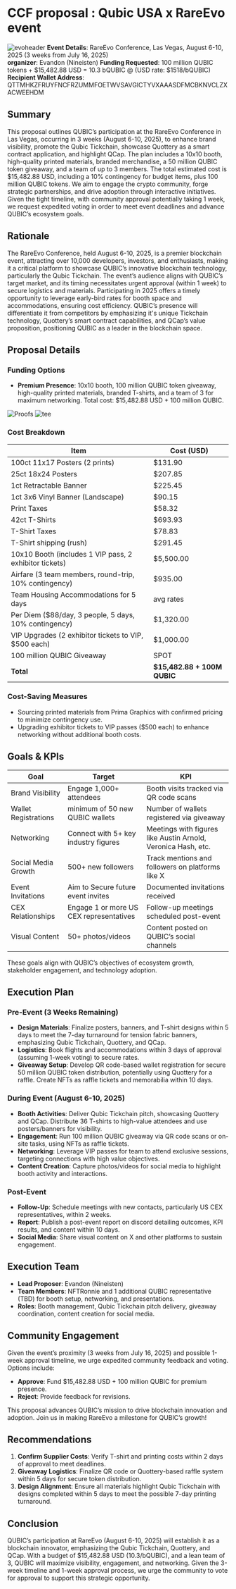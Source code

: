 # CCF proposal : Qubic USA x RareEvo event 
![evoheader](assets/qubicevoheader.png)
**Event Details**: RareEvo Conference, Las Vegas, August 6-10, 2025 (3 weeks from July 16, 2025)  
**organizer**: Evandon (Nineisten)
**Funding Requested**: 100 million QUBIC tokens + $15,482.88 USD = 10.3 bQUBIC @ (USD rate: $1518/bQUBIC)
**Recipient Wallet Address**: QTTMHKZFRUYFNCFRZUMMFOETWVSAVGICTYVXAAASDFMCBKNVCLZXACWEEHDM 

## Summary
This proposal outlines QUBIC’s participation at the RareEvo Conference in Las Vegas, occurring in 3 weeks (August 6-10, 2025), to enhance brand visibility, promote the Qubic Tickchain, showcase Quottery as a smart contract application, and highlight QCap. The plan includes a 10x10 booth, high-quality printed materials, branded merchandise, a 50 million QUBIC token giveaway, and a team of up to 3 members. The total estimated cost is $15,482.88 USD, including a 10% contingency for budget items, plus 100 million QUBIC tokens. We aim to engage the crypto community, forge strategic partnerships, and drive adoption through interactive initiatives. Given the tight timeline, with community approval potentially taking 1 week, we request expedited voting in order to meet event deadlines and advance QUBIC’s ecosystem goals.

## Rationale
The RareEvo Conference, held August 6-10, 2025, is a premier blockchain event, attracting over 10,000 developers, investors, and enthusiasts, making it a critical platform to showcase QUBIC’s innovative blockchain technology, particularly the Qubic Tickchain. The event’s audience aligns with QUBIC’s target market, and its timing necessitates urgent approval (within 1 week) to secure logistics and materials. Participating in 2025 offers a timely opportunity to leverage early-bird rates for booth space and accommodations, ensuring cost efficiency. QUBIC’s presence will differentiate it from competitors by emphasizing it's unique Tickchain technology, Quottery’s smart contract capabilities, and QCap’s value proposition, positioning QUBIC as a leader in the blockchain space.

## Proposal Details
### Funding Options

- **Premium Presence**: 10x10 booth, 100 million QUBIC token giveaway, high-quality printed materials, branded T-shirts, and a team of 3 for maximum networking. Total cost: $15,482.88 USD + 100 million QUBIC.

![Proofs](assets/webproof.png)
![tee](assets/tee.jpeg)

### Cost Breakdown
| Item | Cost (USD) |
|------|------------|
| 100ct 11x17 Posters (2 prints) | $131.90 |
| 25ct 18x24 Posters | $207.85 |
| 1ct Retractable Banner | $225.45 |
| 1ct 3x6 Vinyl Banner (Landscape) | $90.15 |
| Print Taxes | $58.32 |
| 42ct T-Shirts | $693.93 |
| T-Shirt Taxes | $78.83 | 
| T-Shirt shipping (rush) | $291.45 |
| 10x10 Booth (includes 1 VIP pass, 2 exhibitor tickets) | $5,500.00 |
| Airfare (3 team members, round-trip, 10% contingency) | $935.00 |
| Team Housing Accommodations for 5 days | avg rates|
| Per Diem ($88/day, 3 people, 5 days, 10% contingency) | $1,320.00 |
| VIP Upgrades (2 exhibitor tickets to VIP, $500 each) | $1,000.00 |
| 100 million QUBIC Giveaway | SPOT |
| **Total** | **$15,482.88 + 100M QUBIC** |

### Cost-Saving Measures
- Sourcing printed materials from Prima Graphics with confirmed pricing to minimize contingency use.
- Upgrading exhibitor tickets to VIP passes ($500 each) to enhance networking without additional booth costs.

## Goals & KPIs
| Goal | Target | KPI |
|------|--------|-----|
| Brand Visibility | Engage 1,000+ attendees | Booth visits tracked via QR code scans |
| Wallet Registrations | minimum of 50 new QUBIC wallets | Number of wallets registered via giveaway |
| Networking | Connect with 5+ key industry figures | Meetings with figures like Austin Arnold, Veronica Hash, etc. |
| Social Media Growth | 500+ new followers | Track mentions and followers on platforms like X |
| Event Invitations | Aim to Secure future event invites | Documented invitations received |
| CEX Relationships | Engage 1 or more US CEX representatives | Follow-up meetings scheduled post-event |
| Visual Content | 50+ photos/videos | Content posted on QUBIC’s social channels |

These goals align with QUBIC’s objectives of ecosystem growth, stakeholder engagement, and technology adoption.

## Execution Plan
### Pre-Event (3 Weeks Remaining)
- **Design Materials**: Finalize posters, banners, and T-shirt designs within 5 days to meet the 7-day turnaround for tension fabric banners, emphasizing Qubic Tickchain, Quottery, and QCap.
- **Logistics**: Book flights and accommodations within 3 days of approval (assuming 1-week voting) to secure rates.
- **Giveaway Setup**: Develop QR code-based wallet registration for secure 50 million QUBIC token distribution, potentially using Quottery for a raffle. Create NFTs as raffle tickets and memorabilia within 10 days.

### During Event (August 6-10, 2025)
- **Booth Activities**: Deliver Qubic Tickchain pitch, showcasing Quottery and QCap. Distribute 36 T-shirts to high-value attendees and use posters/banners for visibility.
- **Engagement**: Run 100 million QUBIC giveaway via QR code scans or on-site tasks, using NFTs as raffle tickets.
- **Networking**: Leverage VIP passes for team to attend exclusive sessions, targeting connections with high value objectives.
- **Content Creation**: Capture photos/videos for social media to highlight booth activity and interactions.

### Post-Event
- **Follow-Up**: Schedule meetings with new contacts, particularly US CEX representatives, within 2 weeks.
- **Report**: Publish a post-event report on discord detailing outcomes, KPI results, and content within 10 days.
- **Social Media**: Share visual content on X and other platforms to sustain engagement.

## Execution Team
- **Lead Proposer**: Evandon (Nineisten)
- **Team Members**: NFTRonnie and 1 additional QUBIC representative (TBD) for booth setup, networking, and presentations.
- **Roles**: Booth management, Qubic Tickchain pitch delivery, giveaway coordination, content creation for social media.

## Community Engagement
Given the event’s proximity (3 weeks from July 16, 2025) and possible 1-week approval timeline, we urge expedited community feedback and voting. Options include:
- **Approve**: Fund $15,482.88 USD + 100 million QUBIC for premium presence.
- **Reject**: Provide feedback for revisions.

This proposal advances QUBIC’s mission to drive blockchain innovation and adoption. Join us in making RareEvo a milestone for QUBIC’s growth!

## Recommendations
1. **Confirm Supplier Costs**: Verify T-shirt and printing costs within 2 days of approval to meet deadlines.
3. **Giveaway Logistics**: Finalize QR code or Quottery-based raffle system within 5 days for secure token distribution.
4. **Design Alignment**: Ensure all materials highlight Qubic Tickchain with designs completed within 5 days to meet the possible 7-day printing turnaround.

## Conclusion
QUBIC’s participation at RareEvo (August 6-10, 2025) will establish it as a blockchain innovator, emphasizing the Qubic Tickchain, Quottery, and QCap. With a budget of $15,482.88 USD (10.3/bQUBIC), and a lean team of 3, QUBIC will maximize visibility, engagement, and networking. Given the 3-week timeline and 1-week approval process, we urge the community to vote for approval to support this strategic opportunity.